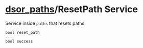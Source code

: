 [dsor\_paths](README.md)/ResetPath Service
==============================================

Service inside `paths` that resets paths.

```
bool reset_path
---
bool success
```

